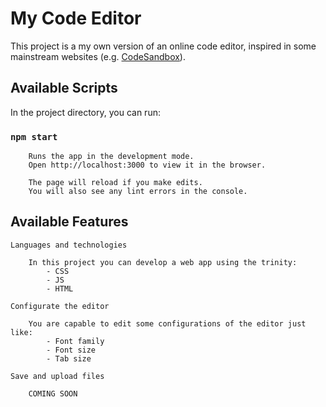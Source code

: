 # My Code Editor 

This project is a my own version of an online code editor, inspired in some mainstream websites (e.g. [CodeSandbox](https://codesandbox.io/)).

## Available Scripts

In the project directory, you can run:

### `npm start`

        Runs the app in the development mode. 
        Open http://localhost:3000 to view it in the browser.

        The page will reload if you make edits.
        You will also see any lint errors in the console.

## Available Features
`Languages and technologies`

        In this project you can develop a web app using the trinity:
            - CSS
            - JS
            - HTML

`Configurate the editor`

        You are capable to edit some configurations of the editor just like:
            - Font family
            - Font size
            - Tab size

`Save and upload files`
        
        COMING SOON